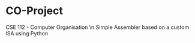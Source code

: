 # CO-Project
CSE 112 - Computer Organisation \n
Simple Assembler based on a custom ISA using Python
